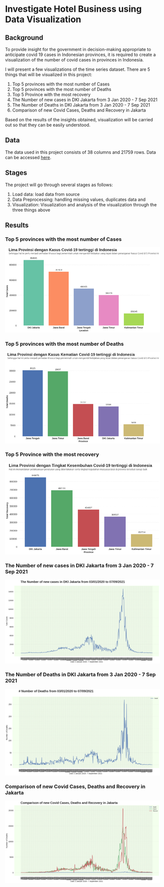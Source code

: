 # Investigate Hotel Business using Data Visualization
## Background
To provide insight for the government in decision-making appropriate to anticipate covid 19 cases in Indonesian provinces, it is required to create a visualization of the number of covid cases in provinces in Indonesia.

I will present a few visualizations of the time series dataset. There are 5 things that will be visualized in this project:

1. Top 5 provinces with the most number of Cases 
2. Top 5 provinces with the most number of Deaths
3. Top 5 Province with the most recovery
4. The Number of new cases in DKI Jakarta from 3 Jan 2020 - 7 Sep 2021
5. The Number of Deaths in DKI Jakarta from 3 Jan 2020 - 7 Sep 2021
6. Comparison of new Covid Cases, Deaths and Recovery in Jakarta 

Based on the results of the insights obtained, visualization will be carried out so that they can be easily understood.

## Data
The data used in this project consists of 38 columns and 21759 rows. Data can be accessed [here](https://drive.google.com/file/d/1vt_U_JHxu7YoPCrbHtHmXK53XNy9Rg53/view?usp=sharing). 

## Stages
The project will go through several stages as follows:  
1. Load data:  load data from source
2. Data Preprocessing: handling missing values, duplicates data and 
3. Visualization: Visualization and analysis of the visualization through the three things above


## Results
### Top 5 provinces with the most number of Cases 
![alt text](/Covid%20Case%2019/images/Kasus%20Terbanyak.png)

### Top 5 provinces with the most number of Deaths
![alt text](/Covid%20Case%2019/images/Kasus%20Kematian%20Tertinggi.png)

### Top 5 Province with the most recovery 
![alt text](/Covid%20Case%2019/images/Kasus%20Sembuh%20Tertinggi.png)

### The Number of new cases in DKI Jakarta from 3 Jan 2020 - 7 Sep 2021
![alt text](/Covid%20Case%2019/images/Trend%20Kasus%20Terbaru%20di%20Provinsi%20DKI%20Jakarta.png)

### The Number of Deaths in DKI Jakarta from 3 Jan 2020 - 7 Sep 2021
![alt text](/Covid%20Case%2019/images/Trend%20Kasus%20Kematian%20di%20Provinsi%20DKI%20Jakarta.png)

### Comparison of new Covid Cases, Deaths and Recovery in Jakarta
![alt text](/Covid%20Case%2019/images/Perbandingan%20Trend%20Kasus%20Kematian%2C%20Sembuh%20dan%20Terbaru.png)
